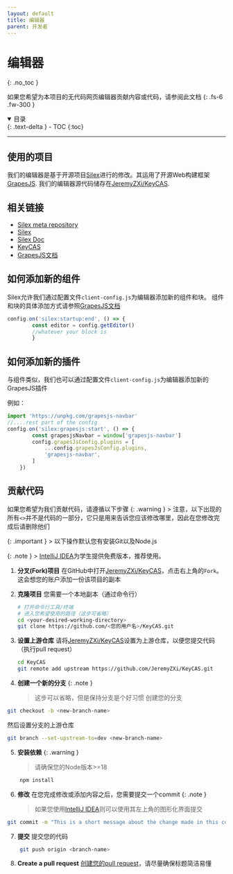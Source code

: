 ```yaml
---
layout: default
title: 编辑器
parent: 开发者
---
```

# 编辑器
{: .no_toc }

如果您希望为本项目的无代码网页编辑器贡献内容或代码，请参阅此文档
{: .fs-6 .fw-300 }


<details open markdown="block">
  <summary>
    目录
  </summary>
  {: .text-delta }
- TOC
{:toc}
</details>

---
## 使用的项目

我们的编辑器是基于开源项目[Silex](https://www.silex.me/)进行的修改。其运用了开源Web构建框架[GrapesJS](https://grapesjs.com/). 我们的编辑器源代码储存在[JeremyZXi/KeyCAS](https://github.com/JeremyZXi/KeyCAS).

## 相关链接

* [Silex meta repository](https://github.com/silexlabs/silex-meta)
* [Silex](https://github.com/silexlabs/Silex/)
* [Silex Doc](https://docs.silex.me/en/home)
* [KeyCAS](https://github.com/JeremyZXi/KeyCAS)
* [GrapesJS文档](https://grapesjs.com/docs/modules/Components.html)

## 如何添加新的组件
Silex允许我们通过配置文件`client-config.js`为编辑器添加新的组件和块。
组件和块的具体添加方式请参照[GrapesJS文档](https://grapesjs.com/docs/modules/Components.html)
```typescript
config.on('silex:startup:end', () => {
        const editor = config.getEditor()
        //whatever your block is
        }
```

## 如何添加新的插件
与组件类似，我们也可以通过配置文件`client-config.js`为编辑器添加新的GrapesJS插件

例如：
```typescript
import 'https://unpkg.com/grapesjs-navbar'
//....rest part of the config
config.on('silex:grapesjs:start', () => {
        const grapesjsNavbar = window['grapesjs-navbar']
        config.grapesJsConfig.plugins = [
            ...config.grapesJsConfig.plugins,
            'grapesjs-navbar',
        ]
    })
```
## 贡献代码

如果您希望为我们贡献代码，请遵循以下步骤
{: .warning }
    > 注意，以下出现的所有`<>`并不是代码的一部分，它只是用来告诉您应该修改哪里，因此在您修改完成后请删除他们

{: .important }
    > 以下操作默认您有安装Git以及Node.js

{: .note }
    > [IntelliJ IDEA](https://www.jetbrains.com/idea/)为学生提供免费版本，推荐使用。


1. **分叉(Fork)项目**
在GitHub中打开[JeremyZXi/KeyCAS](https://github.com/JeremyZXi/KeyCAS)，点击右上角的`Fork`。这会想您的账户添加一份该项目的副本

2. **克隆项目**
您需要一个本地副本（通过命令行）
	```bash
	# 打开命令行工具/终端
	# 进入您希望使用的路径（这步可省略）
	cd <your-desired-working-directory>
	git clone https://github.com/<您的用户名>/KeyCAS.git
	```
3. **设置上游仓库**
请将[JeremyZXi/KeyCAS](https://github.com/JeremyZXi/KeyCAS)设置为上游仓库，以便您提交代码（执行pull request）

	```bash
	cd KeyCAS
	git remote add upstream https://github.com/JeremyZXi/KeyCAS.git
	```
4. **创建一个新的分支**
{: .note }
    > 这步可以省略，但是保持分支是个好习惯
创建您的分支
```bash
git checkout -b <new-branch-name>
```
然后设置分支的上游仓库
```bash
git branch --set-upstream-to=dev <new-branch-name>
```
5. **安装依赖**
{: .warning }
    > 请确保您的Node版本>=18

```bash
	npm install
```

6. **修改**
在您完成修改或添加内容之后，您需要提交一个commit
{: .note }
    > 如果您使用[IntelliJ IDEA](https://www.jetbrains.com/idea/)则可以使用其左上角的图形化界面提交
```bash
git commit -m "This is a short message about the change made in this commit"
```

7. **提交**
提交您的代码
```bash
	git push origin <branch-name>
```

8. **Create a pull request**
[创建您的pull request](https://help.github.com/articles/creating-a-pull-request/)，请尽量确保标题简洁易懂
